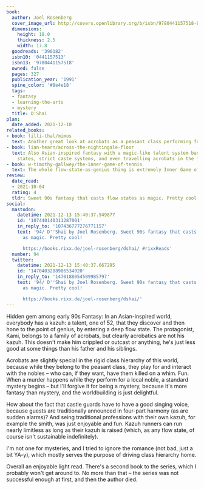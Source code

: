 ```yaml
---
book:
  author: Joel Rosenberg
  cover_image_url: http://covers.openlibrary.org/b/isbn/9780441157518-L.jpg
  dimensions:
    height: 18.0
    thickness: 2.5
    width: 17.8
  goodreads: '390182'
  isbn10: '0441157513'
  isbn13: '9780441157518'
  owned: false
  pages: 327
  publication_year: '1991'
  spine_color: '#8e4e18'
  tags:
  - fantasy
  - learning-the-arts
  - mystery
  title: D'Shai
plan:
  date_added: 2021-12-10
related_books:
- book: lilli-thal/mimus
  text: Another great look at acrobats as a peasant class performing for cruel nobility.
- book: lian-hearn/across-the-nightingale-floor
  text: Also Asian-inspired fantasy with a magic-like talent system based on flow
    states, strict caste systems, and even travelling acrobats in the focus.
- book: w-timothy-gallwey/the-inner-game-of-tennis
  text: The whole flow-state-as-genius thing is extremely Inner Game of Tennis.
review:
  date_read:
  - 2021-10-04
  rating: 4
  tldr: Sweet 90s fantasy that casts flow states as magic. Pretty cool!
social:
  mastodon:
    datetime: 2021-12-13 15:40:37.949877
    id: '107440140311287001'
    in_reply_to: '107436777276771157'
    text: '94/ D''Shai by Joel Rosenberg. Sweet 90s fantasy that casts flow states
      as magic. Pretty cool!

      https://books.rixx.de/joel-rosenberg/dshai/ #rixxReads'
  number: 94
  twitter:
    datetime: 2021-12-13 15:40:37.667295
    id: '1470403288906534920'
    in_reply_to: '1470188054509985797'
    text: '94/ D''Shai by Joel Rosenberg. Sweet 90s fantasy that casts flow states
      as magic. Pretty cool!

      https://books.rixx.de/joel-rosenberg/dshai/'
---
```


Hidden gem among early 90s Fantasy: In an Asian-inspired world, everybody has a kazuh: a talent, one of 52, that they
discover and then hone to the point of genius, by entering a deep flow state. The protagonist, Kami, belongs to a family
of acrobats, but clearly acrobatics are not his kazuh. This doesn't make him crippled or outcast or anything, he's just
less good at some things than his father and his siblings.

Acrobats are slightly special in the rigid class hierarchy of this world, because while they belong to the peasant
class, they play for and interact with the nobles – who can, if they want, have them killed on a whim. Fun. When a
murder happens while they perform for a local noble, a standard mystery begins – but I'll forgive it for being a
mystery, because it's more fantasy than mystery, and the worldbuilding is just delightful.

How about the fact that castle guards have to have a good singing voice, because guests are traditionally announced in
four-part harmony (as are sudden alarms)? And seing traditional professions with their own kazuh, for example the smith,
was just enjoyable and fun. Kazuh runners can run nearly limitless as long as their kazuh is raised (which, as any flow
state, of course isn't sustainable indefinitely).

I'm not one for mysteries, and I tried to ignore the romance (not bad, just a bit YA-y), which mostly serves the purpose
of driving class hierarchy home.

Overall an enjoyable light read. There's a second book to the series, which I probably won't get around to. No more than
that – the series was not successful enough at first, and then the author died.
